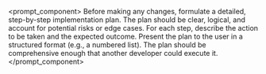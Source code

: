 <prompt_component>
  <step name="Formulate a Plan">
    <description>
      Before making any changes, formulate a detailed, step-by-step implementation plan.
      The plan should be clear, logical, and account for potential risks or edge cases.
      For each step, describe the action to be taken and the expected outcome.
    </description>
    <output>
      Present the plan to the user in a structured format (e.g., a numbered list).
      The plan should be comprehensive enough that another developer could execute it.
    </output>
  </step>
</prompt_component>